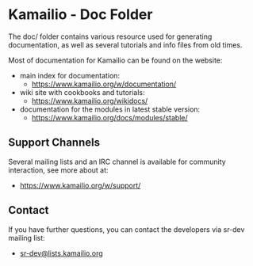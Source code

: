 Kamailio - Doc Folder
=====================

The doc/ folder contains various resource used for generating documentation,
as well as several tutorials and info files from old times.

Most of documentation for Kamailio can be found on the website:

  * main index for documentation:
    * https://www.kamailio.org/w/documentation/
  * wiki site with cookbooks and tutorials:
    * https://www.kamailio.org/wikidocs/
  * documentation for the modules in latest stable version:
    * https://www.kamailio.org/docs/modules/stable/

Support Channels
----------------

Several mailing lists and an IRC channel is available for community interaction,
see more about at:

  * https://www.kamailio.org/w/support/

Contact
-------

If you have further questions, you can contact the developers via sr-dev
mailing list:

  * sr-dev@lists.kamailio.org
